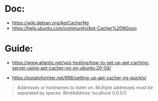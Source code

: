 # Doc:
- https://wiki.debian.org/AptCacherNg
- https://help.ubuntu.com/community/Apt-Cacher%20NGooo

# Guide:
- https://www.atlantic.net/vps-hosting/how-to-set-up-apt-caching-server-using-apt-cacher-ng-on-ubuntu-20-04/

- https://potatoforinter.net/998/setting-up-apt-cacher-ng-quickly/
>Addresses or hostnames to listen on. Multiple addresses must be separated by spaces.
>BindAddress: localhost 0.0.0.0
